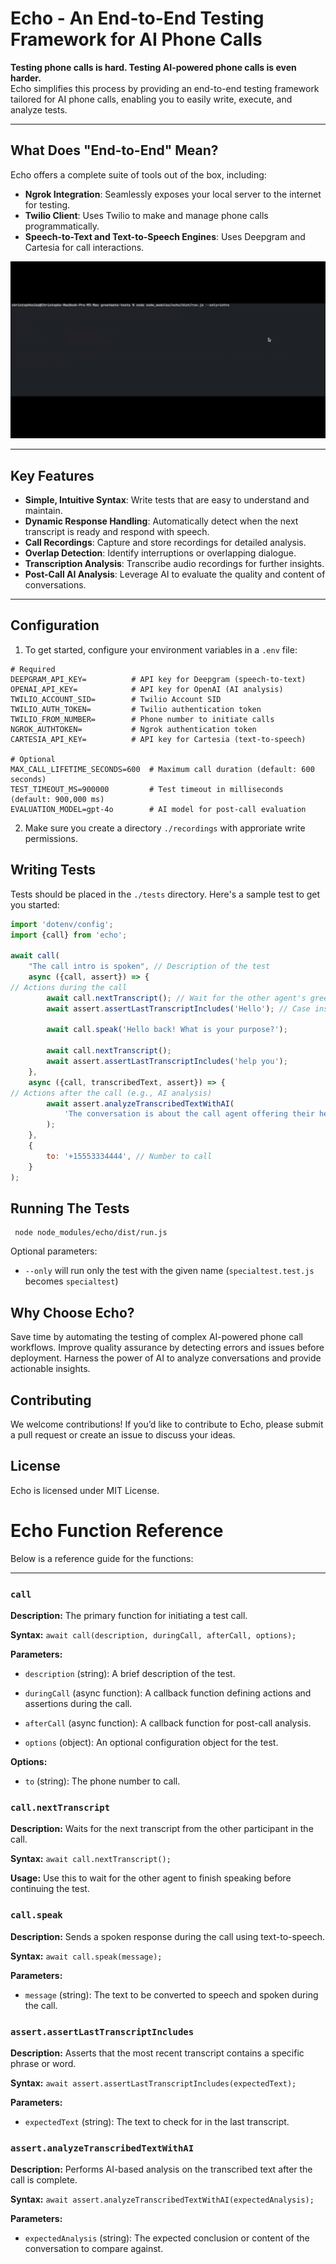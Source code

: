 # Echo - An End-to-End Testing Framework for AI Phone Calls

**Testing phone calls is hard. Testing AI-powered phone calls is even harder.**  
Echo simplifies this process by providing an end-to-end testing framework tailored for AI phone calls, enabling you to
easily write, execute, and analyze tests.

---

## What Does "End-to-End" Mean?

Echo offers a complete suite of tools out of the box, including:

- **Ngrok Integration**: Seamlessly exposes your local server to the internet for testing.
- **Twilio Client**: Uses Twilio to make and manage phone calls programmatically.
- **Speech-to-Text and Text-to-Speech Engines**: Uses Deepgram and Cartesia for call interactions.

![Live Test Output](readme.gif "Live Test Output")

---

## Key Features

- **Simple, Intuitive Syntax**: Write tests that are easy to understand and maintain.
- **Dynamic Response Handling**: Automatically detect when the next transcript is ready and respond with speech.
- **Call Recordings**: Capture and store recordings for detailed analysis.
- **Overlap Detection**: Identify interruptions or overlapping dialogue.
- **Transcription Analysis**: Transcribe audio recordings for further insights.
- **Post-Call AI Analysis**: Leverage AI to evaluate the quality and content of conversations.

---

## Configuration

1. To get started, configure your environment variables in a `.env` file:

```dotenv
# Required
DEEPGRAM_API_KEY=          # API key for Deepgram (speech-to-text)
OPENAI_API_KEY=            # API key for OpenAI (AI analysis)
TWILIO_ACCOUNT_SID=        # Twilio Account SID
TWILIO_AUTH_TOKEN=         # Twilio authentication token
TWILIO_FROM_NUMBER=        # Phone number to initiate calls
NGROK_AUTHTOKEN=           # Ngrok authentication token
CARTESIA_API_KEY=          # API key for Cartesia (text-to-speech)

# Optional
MAX_CALL_LIFETIME_SECONDS=600  # Maximum call duration (default: 600 seconds)
TEST_TIMEOUT_MS=900000         # Test timeout in milliseconds (default: 900,000 ms)
EVALUATION_MODEL=gpt-4o        # AI model for post-call evaluation
```

2. Make sure you create a directory `./recordings` with approriate write permissions.

## Writing Tests

Tests should be placed in the `./tests` directory. Here's a sample test to get you started:

```javascript
import 'dotenv/config';
import {call} from 'echo';

await call(
    "The call intro is spoken", // Description of the test
    async ({call, assert}) => {
// Actions during the call
        await call.nextTranscript(); // Wait for the other agent's greeting
        await assert.assertLastTranscriptIncludes('Hello'); // Case insensitive

        await call.speak('Hello back! What is your purpose?');

        await call.nextTranscript();
        await assert.assertLastTranscriptIncludes('help you');
    },
    async ({call, transcribedText, assert}) => {
// Actions after the call (e.g., AI analysis)
        await assert.analyzeTranscribedTextWithAI(
            'The conversation is about the call agent offering their help.'
        );
    },
    {
        to: '+15553334444', // Number to call
    }
);
```

## Running The Tests

     node node_modules/echo/dist/run.js

Optional parameters:

- `--only` will run only the test with the given name (`specialtest.test.js` becomes `specialtest`)


## Why Choose Echo?

Save time by automating the testing of complex AI-powered phone call workflows.
Improve quality assurance by detecting errors and issues before deployment.
Harness the power of AI to analyze conversations and provide actionable insights.


## Contributing
We welcome contributions! If you’d like to contribute to Echo, please submit a pull request or create an issue to
discuss your ideas.

## License
Echo is licensed under MIT License.

# Echo Function Reference

Below is a reference guide for the functions:

---
### **`call`**

**Description:** The primary function for initiating a test call.

**Syntax:** `await call(description, duringCall, afterCall, options);`

**Parameters:**

*   `description` (string): A brief description of the test.

*   `duringCall` (async function): A callback function defining actions and assertions during the call.

*   `afterCall` (async function): A callback function for post-call analysis.

*   `options` (object): An optional configuration object for the test.


**Options:**

*   `to` (string): The phone number to call.


### **`call.nextTranscript`**

**Description:** Waits for the next transcript from the other participant in the call.

**Syntax:** `await call.nextTranscript();`

**Usage:** Use this to wait for the other agent to finish speaking before continuing the test.

### **`call.speak`**

**Description:** Sends a spoken response during the call using text-to-speech.

**Syntax:** `await call.speak(message);`

**Parameters:**

*   `message` (string): The text to be converted to speech and spoken during the call.


### **`assert.assertLastTranscriptIncludes`**

**Description:** Asserts that the most recent transcript contains a specific phrase or word.

**Syntax:** `await assert.assertLastTranscriptIncludes(expectedText);`

**Parameters:**

*   `expectedText` (string): The text to check for in the last transcript.


### **`assert.analyzeTranscribedTextWithAI`**

**Description:** Performs AI-based analysis on the transcribed text after the call is complete.

**Syntax:** `await assert.analyzeTranscribedTextWithAI(expectedAnalysis);`

**Parameters:**

*   `expectedAnalysis` (string): The expected conclusion or content of the conversation to compare against.